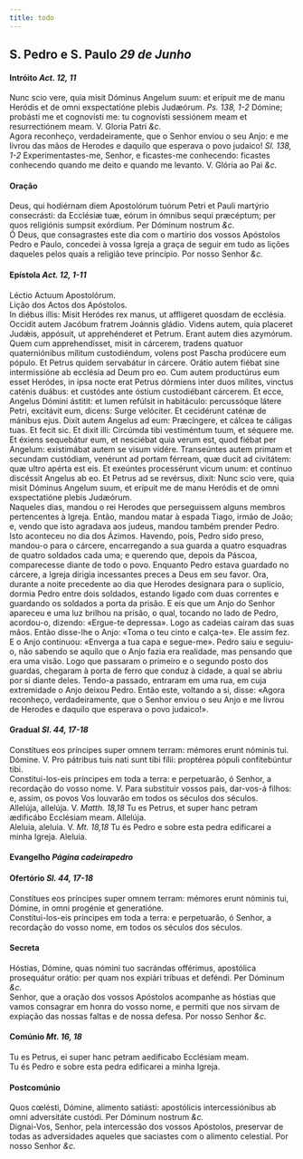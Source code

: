 ```yaml
---
title: todo
---
```

<h2 class="text-center">S. Pedro e S. Paulo <em>29 de Junho</em></h2>

<h4 class="text-center">Intróito <em>Act. 12, 11</em></h4>
<div class="container-fluid">
<div class="row">
<div class="dropcap text-justify">
Nunc scio vere, quia misit Dóminus Angelum suum: et erípuit me de manu Heródis et de omni exspectatióne plebis Judæórum. <em>Ps. 138, 1-2</em> Dómine; probásti me et cognovísti me: tu cognovísti sessiónem meam et resurrectiónem meam.
V. Gloria Patri <em>&c.</em>
</div>
<div class="dropcap text-justify">
Agora reconheço, verdadeiramente, que o Senhor enviou o seu Anjo: e me livrou das mãos de Herodes e daquilo que esperava o povo judaico! <em>Sl. 138, 1-2</em> Experimentastes-me, Senhor, e ficastes-me conhecendo: ficastes conhecendo quando me deito e quando me levanto.
V. Glória ao Pai <em>&c.</em>
</div>
</div>
</div>

<h4 class="text-center">Oração</h4>
<div class="container-fluid">
<div class="row">
<div class="dropcap text-justify">
Deus, qui hodiérnam diem Apostolórum tuórum Petri et Pauli martýrio consecrásti: da Ecclésiæ tuæ, eórum in ómnibus sequi præcéptum; per quos religiónis sumpsit exórdium. Per Dóminum nostrum <em>&c.</em>
</div>
<div class="dropcap text-justify">
Ó Deus, que consagrastes este dia com o martírio dos vossos Apóstolos Pedro e Paulo, concedei à vossa Igreja a graça de seguir em tudo as lições daqueles pelos quais a religião teve princípio. Por nosso Senhor <em>&c.</em>
</div>
</div>
</div>

<h4 class="text-center">Epístola <em>Act. 12, 1-11</em></h4>
<div class="container-fluid">
<div class="row">
<div class="text-justify">
Léctio Actuum Apostolórum.
</div>
<div class="text-justify">
Lição dos Actos dos Apóstolos.
</div>
<div class="dropcap text-justify">
In diébus illis: Misit Heródes rex manus, ut afflígeret quosdam de ecclésia. Occidit autem Jacóbum fratrem Joánnis gládio. Videns autem, quia placeret Judǽis, appósuit, ut apprehénderet et Petrum. Erant autem dies azymórum. Quem cum apprehendísset, misit in cárcerem, tradens quatuor quaterniónibus mílitum custodiéndum, volens post Pascha prodúcere eum pópulo. Et Petrus quidem servabátur in cárcere. Orátio autem fiébat sine intermissióne ab ecclésia ad Deum pro eo. Cum autem productúrus eum esset Heródes, in ipsa nocte erat Petrus dórmiens inter duos mílites, vinctus caténis duábus: et custódes ante óstium custodiébant cárcerem. Et ecce, Angelus Dómini ástitit: et lumen refúlsit in habitáculo: percussóque látere Petri, excitávit eum, dicens: Surge velóciter. Et cecidérunt caténæ de mánibus ejus. Dixit autem Angelus ad eum: Præcíngere, et cálcea te cáligas tuas. Et fecit sic. Et dixit illi: Circúmda tibi vestiméntum tuum, et séquere me. Et éxiens sequebátur eum, et nesciébat quia verum est, quod fiébat per Angelum: existimábat autem se visum vidére. Transeúntes autem primam et secundam custódiam, venérunt ad portam férream, quæ ducit ad civitátem: quæ ultro apérta est eis. Et exeúntes processérunt vicum unum: et contínuo discéssit Angelus ab eo. Et Petrus ad se revérsus, dixit: Nunc scio vere, quia misit Dóminus Angelum suum, et erípuit me de manu Heródis et de omni exspectatióne plebis Judæórum.
</div>
<div class="dropcap text-justify">
Naqueles dias, mandou o rei Herodes que perseguissem alguns membros pertencentes à Igreja. Então, mandou matar à espada Tiago, irmão de João; e, vendo que isto agradava aos judeus, mandou também prender Pedro. Isto aconteceu no dia dos Ázimos. Havendo, pois, Pedro sido preso, mandou-o para o cárcere, encarregando a sua guarda a quatro esquadras de quatro soldados cada uma; e querendo que, depois da Páscoa, comparecesse diante de todo o povo. Enquanto Pedro estava guardado no cárcere, a Igreja dirigia incessantes preces a Deus em seu favor. Ora, durante a noite precedente ao dia que Herodes designara para o suplício, dormia Pedro entre dois soldados, estando ligado com duas correntes e guardando os soldados a porta da prisão. E eis que um Anjo do Senhor apareceu e uma luz brilhou na prisão, o qual, tocando no lado de Pedro, acordou-o, dizendo: «Ergue-te depressa». Logo as cadeias caíram das suas mãos. Então disse-lhe o Anjo: «Toma o teu cinto e calça-te». Ele assim fez. E o Anjo continuou: «Enverga a tua capa e segue-me». Pedro saiu e seguiu-o, não sabendo se aquilo que o Anjo fazia era realidade, mas pensando que era uma visão. Logo que passaram o primeiro e o segundo posto dos guardas, chegaram à porta de ferro que conduz à cidade, a qual se abriu por si diante deles. Tendo-a passado, entraram em uma rua, em cuja extremidade o Anjo deixou Pedro. Então este, voltando a si, disse: «Agora reconheço, verdadeiramente, que o Senhor enviou o seu Anjo e me livrou de Herodes e daquilo que esperava o povo judaico!».
</div>
</div>
</div>

<h4 class="text-center">Gradual <em>Sl. 44, 17-18</em></h4>
<div class="container-fluid">
<div class="row">
<div class="dropcap text-justify">
Constítues eos príncipes super omnem terram: mémores erunt nóminis tui. Dómine. V. Pro pátribus tuis nati sunt tibi fílii: proptérea pópuli confítebúntur tibi.
</div>
<div class="dropcap text-justify">
Constitui-los-eis príncipes em toda a terra: e perpetuarão, ó Senhor, a recordação do vosso nome. V. Para substituir vossos pais, dar-vos-á filhos: e, assim, os povos Vos louvarão em todos os séculos dos séculos.
</div>
<div class="text-justify">
Allelúja, allelúja. V. <em>Matth. 18,18</em> Tu es Petrus, et super hanc petram ædificábo Ecclésiam meam. Allelúja.
</div>
<div class="text-justify">
Aleluia, aleluia. V. <em>Mt. 18,18</em> Tu és Pedro e sobre esta pedra edificarei a minha Igreja. Aleluia.
</div>
</div>
</div>

<h4 class="text-center">Evangelho <em>Página cadeirapedro</em></h4>

<h4 class="text-center">Ofertório <em>Sl. 44, 17-18</em></h4>
<div class="container-fluid">
<div class="row">
<div class="dropcap text-justify">
Constítues eos príncipes super omnem terram: mémores erunt nóminis tui, Dómine, in omni progénie et generatióne.
</div>
<div class="dropcap text-justify">
Constitui-los-eis príncipes em toda a terra: e perpetuarão, ó Senhor, a recordação do vosso nome, em todos os séculos dos séculos.
</div>
</div>
</div>

<h4 class="text-center">Secreta</h4>
<div class="container-fluid">
<div class="row">
<div class="dropcap text-justify">
Hóstias, Dómine, quas nómini tuo sacrándas offérimus, apostólica prosequátur orátio: per quam nos expiári tríbuas et deféndi. Per Dóminum <em>&c.</em>
</div>
<div class="dropcap text-justify">
Senhor, que a oração dos vossos Apóstolos acompanhe as hóstias que vamos consagrar em honra do vosso nome, e permiti que nos sirvam de expiação das nossas faltas e de nossa defesa. Por nosso Senhor <em>&c.</em>
</div>
</div>
</div>

<h4 class="text-center">Comúnio <em>Mt. 16, 18</em></h4>
<div class="container-fluid">
<div class="row">
<div class="dropcap text-justify">
Tu es Petrus, ei super hanc petram aedificabo Ecclésiam meam.
</div>
<div class="dropcap text-justify">
Tu és Pedro e sobre esta pedra edificarei a minha Igreja.
</div>
</div>
</div>

<h4 class="text-center">Postcomúnio</h4>
<div class="container-fluid">
<div class="row">
<div class="dropcap text-justify">
Quos cœlésti, Dómine, alimento satiásti: apostólicis intercessiónibus ab omni adversitáte custódi. Per Dóminum nostrum <em>&c.</em>
</div>
<div class="dropcap text-justify">
Dignai-Vos, Senhor, pela intercessão dos vossos Apóstolos, preservar de todas as adversidades aqueles que saciastes com o alimento celestial. Por nosso Senhor <em>&c.</em>
</div>
</div>
</div>
